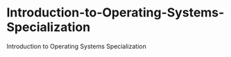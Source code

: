 # Introduction-to-Operating-Systems-Specialization
Introduction to Operating Systems Specialization
